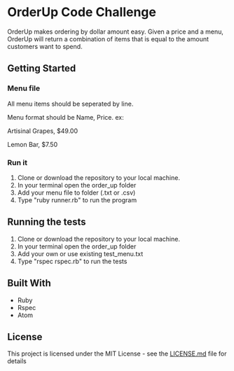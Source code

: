 # OrderUp Code Challenge

OrderUp makes ordering by dollar amount easy. Given a price and a menu, OrderUp will return a combination of items that is equal to the amount customers want to spend.

## Getting Started

### Menu file
All menu items should be seperated by line.

Menu format should be Name, Price. ex:

Artisinal Grapes, $49.00

Lemon Bar, $7.50

### Run it
1) Clone or download the repository to your local machine.
2) In your terminal open the order_up folder
3) Add your menu file to folder (.txt or .csv)
4) Type "ruby runner.rb" to run the program



## Running the tests

1) Clone or download the repository to your local machine.
2) In your terminal open the order_up folder
3) Add your own or use existing test_menu.txt
4) Type "rspec rspec.rb" to run the tests

## Built With

* Ruby
* Rspec
* Atom

## License

This project is licensed under the MIT License - see the [LICENSE.md](LICENSE.md) file for details



